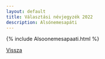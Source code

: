 ```yaml
---
layout: default
title: Választási névjegyzék 2022
description: Alsónemesapáti
---
```


{% include Alsoonemesapaati.html %}

[Vissza](./)